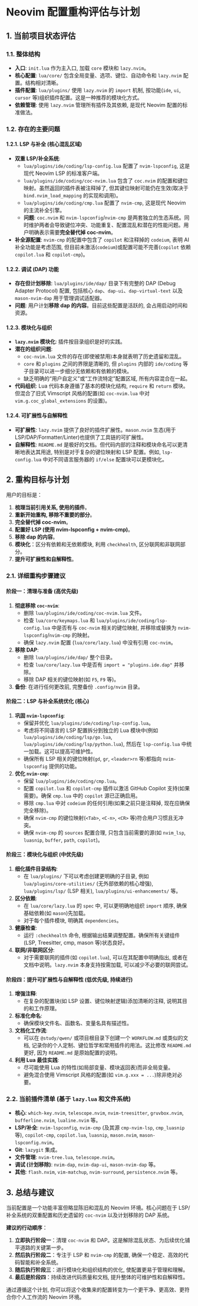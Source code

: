 # Neovim 配置重构评估与计划

## 1. 当前项目状态评估

### 1.1. 整体结构

- **入口**: `init.lua` 作为主入口, 加载 `core` 模块和 `lazy.nvim`。
- **核心配置**: `lua/core/` 包含全局变量、选项、键位、自动命令和 `lazy.nvim` 配置。结构相对清晰。
- **插件配置**: `lua/plugins/` 使用 `lazy.nvim` 的 `import` 机制, 按功能(`ide`, `ui`, `cursor` 等)组织插件配置。这是一种推荐的模块化方式。
- **依赖管理**: 使用 `lazy.nvim` 管理所有插件及其依赖, 是现代 Neovim 配置的标准做法。

### 1.2. 存在的主要问题

#### 1.2.1. LSP 与补全 (核心混乱区域)

- **双重 LSP/补全系统**:
    - `lua/plugins/ide/coding/lsp-config.lua` 配置了 `nvim-lspconfig`, 这是现代 Neovim LSP 的标准客户端。
    - `lua/plugins/ide/coding/coc-nvim.lua` 包含了 `coc.nvim` 的配置和键位映射。虽然返回的插件表被注释掉了, 但其键位映射可能仍在生效(取决于 `bind.nvim_load_mapping` 的实现和调用)。
    - `lua/plugins/ide/coding/cmp.lua` 配置了 `nvim-cmp`, 这是现代 Neovim 的主流补全引擎。
    - **问题**: `coc.nvim` 和 `nvim-lspconfig`/`nvim-cmp` 是两套独立的生态系统。同时维护两者会导致键位冲突、功能重复、配置混乱和潜在的性能问题。用户明确表示需要**完全替代掉 coc-nvim**。
- **补全源配置**: `nvim-cmp` 的配置中包含了 `copilot` 和注释掉的 `codeium`, 表明 AI 补全功能是考虑范围, 但目前未激活(`codeium`)或配置可能不完善(`copilot` 依赖 `copilot.lua` 和 `copilot-cmp`)。

#### 1.2.2. 调试 (DAP) 功能

- **存在但计划移除**: `lua/plugins/ide/dap/` 目录下有完整的 DAP (Debug Adapter Protocol) 配置, 包括核心 `dap`、`dap-ui`、`dap-virtual-text` 以及 `mason-nvim-dap` 用于管理调试适配器。
- **问题**: 用户计划**移除 dap 的内容**。目前这些配置是活跃的, 会占用启动时间和资源。

#### 1.2.3. 模块化与组织

- **`lazy.nvim` 模块化**: 插件按目录组织是好的实践。
- **潜在的组织问题**:
    - `coc-nvim.lua` 文件的存在(即使被禁用)本身就表明了历史遗留和混乱。
    - `core` 和 `plugins` 之间的界限是清晰的, 但 `plugins` 内部的 `ide/coding` 等子目录可以进一步细分无依赖和有依赖的模块。
    - 缺乏明确的“用户自定义”或“工作流特定”配置区域, 所有内容混合在一起。
- **代码组织**: Lua 代码本身遵循了基本的模块化结构, `require` 和 `return` 模块。但混合了旧式 Vimscript 风格的配置(如 `coc-nvim.lua` 中对 `vim.g.coc_global_extensions` 的设置)。

#### 1.2.4. 可扩展性与自解释性

- **可扩展性**: `lazy.nvim` 提供了良好的插件扩展性。`mason.nvim` 生态(用于 LSP/DAP/Formatter/Linter)也提供了工具链的可扩展性。
- **自解释性**: `README.md` 是极好的文档。但代码内部的注释和模块命名可以更清晰地表达其用途, 特别是对于复杂的键位映射和 LSP 配置。例如, `lsp-config.lua` 中对不同语言服务器的 `if/else` 配置块可以更模块化。

## 2. 重构目标与计划

用户的目标是：

1. **梳理当前引用关系, 使用的插件**。
2. **重新开始重构, 移除不重要的部分**。
3. **完全替代掉 coc-nvim**。
4. **配置好 LSP (使用 nvim-lspconfig + nvim-cmp)**。
5. **移除 dap 的内容**。
6. **模块化**：区分有依赖和无依赖模块, 利用 `checkhealth`, 区分联网和非联网部分。
7. **提升可扩展性和自解释性**。

### 2.1. 详细重构步骤建议

#### 阶段一：清理与准备 (高优先级)

1. **彻底移除 `coc-nvim`**:
    - 删除 `lua/plugins/ide/coding/coc-nvim.lua` 文件。
    - 检查 `lua/core/keymaps.lua` 和 `lua/plugins/ide/coding/lsp-config.lua` 中是否有与 `coc-nvim` 相关的键位映射, 并移除或替换为 `nvim-lspconfig`/`nvim-cmp` 的映射。
    - 确保 `lazy.nvim` 配置 (`lua/core/lazy.lua`) 中没有引用 `coc-nvim`。
2. **移除 DAP**:
    - 删除 `lua/plugins/ide/dap/` 整个目录。
    - 检查 `lua/core/lazy.lua` 中是否有 `import = "plugins.ide.dap"` 并移除。
    - 移除 DAP 相关的键位映射(如 `F5`, `F9` 等)。
3. **备份**: 在进行任何更改前, 完整备份 `.config/nvim` 目录。

#### 阶段二：LSP 与补全系统优化 (核心)

1. **巩固 `nvim-lspconfig`**:
    - 保留并优化 `lua/plugins/ide/coding/lsp-config.lua`。
    - 考虑将不同语言的 LSP 配置拆分到独立的 Lua 模块中(例如 `lua/plugins/ide/coding/lsp/go.lua`, `lua/plugins/ide/coding/lsp/python.lua`), 然后在 `lsp-config.lua` 中统一加载。这可以提高可维护性。
    - 确保所有 LSP 相关的键位映射(`gd`, `gr`, `<leader>rn` 等)都指向 `nvim-lspconfig` 提供的功能。
2. **优化 `nvim-cmp`**:
    - 保留 `lua/plugins/ide/coding/cmp.lua`。
    - 配置 `copilot.lua` 和 `copilot-cmp` 插件以激活 GitHub Copilot 支持(如果需要)。确保 `cmp.lua` 中的 `copilot` 源已正确启用。
    - 移除 `cmp.lua` 中对 `codeium` 的任何引用(如果之前只是注释掉, 现在应确保完全移除)。
    - 确保 `nvim-cmp` 的键位映射(`<Tab>`, `<C-n>`, `<CR>` 等)符合用户习惯且无冲突。
    - 确保 `nvim-cmp` 的 `sources` 配置合理, 只包含当前需要的源(如 `nvim_lsp`, `luasnip`, `buffer`, `path`, `copilot`)。

#### 阶段三：模块化与组织 (中优先级)

1. **细化插件目录结构**:
    - 在 `lua/plugins/` 下可以考虑创建更明确的子目录, 例如 `lua/plugins/core-utilities/` (无外部依赖的核心增强), `lua/plugins/lsp/` (LSP 相关), `lua/plugins/ui-enhancements/` 等。
2. **区分依赖**:
    - 在 `lua/core/lazy.lua` 的 `spec` 中, 可以更明确地组织 `import` 顺序, 确保基础依赖(如 `mason`)先加载。
    - 对于每个插件模块, 明确其 `dependencies`。
3. **健康检查**:
    - 运行 `:checkhealth` 命令, 根据输出结果调整配置。确保所有关键组件(LSP, Treesitter, cmp, mason 等)状态良好。
4. **联网/非联网区分**:
    - 对于需要联网的插件(如 `copilot.lua`), 可以在其配置中明确指出, 或者在文档中说明。`lazy.nvim` 本身支持按需加载, 可以减少不必要的联网尝试。

#### 阶段四：提升可扩展性与自解释性 (低优先级, 持续进行)

1. **增强注释**:
    - 在复杂的配置块(如 LSP 设置、键位映射逻辑)添加清晰的注释, 说明其目的和工作原理。
2. **标准化命名**:
    - 确保模块文件名、函数名、变量名具有描述性。
3. **文档化工作流**:
    - 可以在 `@study/qwen/` 或项目根目录下创建一个 `WORKFLOW.md` 或类似的文档, 记录你的个人定制、键位哲学和常用插件的用法。这比修改 `README.md` 更好, 因为 `README.md` 是原始配置的说明。
4. **利用 Lua 最佳实践**:
    - 尽可能使用 Lua 的特性(如局部变量、模块返回表)而非全局变量。
    - 避免混合使用 Vimscript 风格的配置(如 `vim.g.xxx = ...`)除非绝对必要。

### 2.2. 当前插件清单 (基于 `lazy.lua` 和文件系统)

- **核心**: `which-key.nvim`, `telescope.nvim`, `nvim-treesitter`, `gruvbox.nvim`, `bufferline.nvim`, `lualine.nvim` 等。
- **LSP/补全**: `nvim-lspconfig`, `nvim-cmp` (及其源 `cmp-nvim-lsp`, `cmp_luasnip` 等), `copilot-cmp`, `copilot.lua`, `luasnip`, `mason.nvim`, `mason-lspconfig.nvim`。
- **Git**: `lazygit` 集成。
- **文件管理**: `nvim-tree.lua`, `telescope.nvim`。
- **调试 (计划移除)**: `nvim-dap`, `nvim-dap-ui`, `mason-nvim-dap` 等。
- **其他**: `flash.nvim`, `vim-matchup`, `nvim-surround`, `persistence.nvim` 等。

## 3. 总结与建议

当前配置是一个功能丰富但略显陈旧和混乱的 Neovim 环境。核心问题在于 LSP/补全系统的双重配置和历史遗留的 `coc-nvim` 以及计划移除的 DAP 系统。

**建议的行动顺序**：

1. **立即执行阶段一**：清理 `coc-nvim` 和 DAP。这是解除混乱状态、为后续优化铺平道路的关键第一步。
2. **然后执行阶段二**：专注于 LSP 和 `nvim-cmp` 的配置, 确保一个稳定、高效的代码智能和补全系统。
3. **随后执行阶段三**：进行模块化和组织结构的优化, 使配置更易于管理和理解。
4. **最后是阶段四**：持续改进代码质量和文档, 提升整体的可维护性和自解释性。

通过遵循这个计划, 你可以将这个收集来的配置转变为一个更干净、更高效、更符合你个人工作流的 Neovim 环境。
